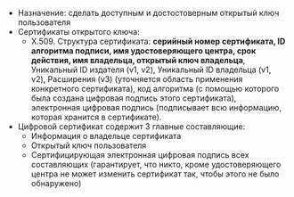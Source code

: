- Назначение: сделать доступным и достостоверным открытый ключ пользователя
- Сертификаты открытого ключа:
    - X.509. Структура сертификата: **серийный номер сертификата, ID алгоритма подписи, имя удостоверяющего центра, срок действия, имя владельца, открытый ключ владельца**, Уникальный ID издателя (v1, v2), Уникальный ID владельца (v1, v2), Расширения (v3) (уточняется область применения конкретного сертификата), код алгоритма (с помощью которого была создана цифровая подпись этого сертификата), электронная цифровая подпись (подписывает всю информацию, которая хранится в сертификате).
- Цифровой сертификат содержит 3 главные составляющие:
    - Информация о владельце сертификата
    - Открытый ключ пользователя
    - Сертифицирующая электронная цифровая подпись всех составляющих (гарантирует, что никто, кроме удостоверяющего центра не может изменить сертификат так, чтобы этого не было обнаружено)